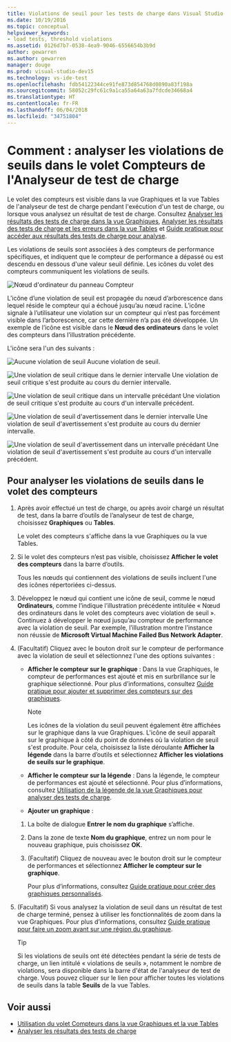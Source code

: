 ```yaml
---
title: Violations de seuil pour les tests de charge dans Visual Studio
ms.date: 10/19/2016
ms.topic: conceptual
helpviewer_keywords:
- load tests, threshold violations
ms.assetid: 0126d7b7-0538-4ea9-9046-6556654b3b9d
author: gewarren
ms.author: gewarren
manager: douge
ms.prod: visual-studio-dev15
ms.technology: vs-ide-test
ms.openlocfilehash: fdb54122344ce91fe873d854768d0890a83f198a
ms.sourcegitcommit: 58052c29fc61c9a1ca55a64a63a7fdcde34668a4
ms.translationtype: HT
ms.contentlocale: fr-FR
ms.lasthandoff: 06/04/2018
ms.locfileid: "34751804"
---
```

# <a name="how-to-analyze-threshold-violations-using-the-counters-panel-in-load-test-analyzer"></a>Comment : analyser les violations de seuils dans le volet Compteurs de l'Analyseur de test de charge

Le volet des compteurs est visible dans la vue Graphiques et la vue Tables de l'analyseur de test de charge pendant l'exécution d'un test de charge, ou lorsque vous analysez un résultat de test de charge. Consultez [Analyser les résultats des tests de charge dans la vue Graphiques](../test/analyze-load-test-results-in-the-graphs-view.md), [Analyser les résultats des tests de charge et les erreurs dans la vue Tables](../test/analyze-load-test-results-and-errors-in-the-tables-view.md) et [Guide pratique pour accéder aux résultats des tests de charge pour analyse](../test/how-to-access-load-test-results-for-analysis.md).

 Les violations de seuils sont associées à des compteurs de performance spécifiques, et indiquent que le compteur de performance a dépassé ou est descendu en dessous d'une valeur seuil définie. Les icônes du volet des compteurs communiquent les violations de seuils.

 ![Nœud d'ordinateur du panneau Compteur](../test/media/ltest_compnode.png)

 L’icône d’une violation de seuil est propagée du nœud d’arborescence dans lequel réside le compteur qui a échoué jusqu’au nœud racine. L’icône signale à l’utilisateur une violation sur un compteur qui n’est pas forcément visible dans l’arborescence, car cette dernière n’a pas été développée. Un exemple de l’icône est visible dans le **Nœud des ordinateurs** dans le volet des compteurs dans l’illustration précédente.

 L'icône sera l'un des suivants :

 ![Aucune violation de seuil](../test/media/icon_ltest_1.gif) Aucune violation de seuil.

 ![Une violation de seuil critique dans le dernier intervalle](../test/media/icon_ltest_2.gif) Une violation de seuil critique s'est produite au cours du dernier intervalle.

 ![Une violation de seuil critique dans un intervalle précédant](../test/media/icon_ltest_3.gif) Une violation de seuil critique s'est produite au cours d'un intervalle précédent.

 ![Une violation de seuil d'avertissement dans le dernier intervalle](../test/media/icon_ltest_4.gif) Une violation de seuil d'avertissement s'est produite au cours du dernier intervalle.

 ![Une violation de seuil d'avertissement dans un intervalle précédant](../test/media/icon_ltest_5.gif) Une violation de seuil d'avertissement s'est produite au cours d'un intervalle précédent.

## <a name="to-analyze-threshold-violations-in-the-counters-panel"></a>Pour analyser les violations de seuils dans le volet des compteurs

1.  Après avoir effectué un test de charge, ou après avoir chargé un résultat de test, dans la barre d’outils de l’analyseur de test de charge, choisissez **Graphiques** ou **Tables**.

     Le volet des compteurs s'affiche dans la vue Graphiques ou la vue Tables.

2.  Si le volet des compteurs n’est pas visible, choisissez **Afficher le volet des compteurs** dans la barre d’outils.

     Tous les nœuds qui contiennent des violations de seuils incluent l'une des icônes répertoriées ci-dessus.

3.  Développez le nœud qui contient une icône de seuil, comme le nœud **Ordinateurs**, comme l’indique l’illustration précédente intitulée « Nœud des ordinateurs dans le volet des compteurs avec violation de seuil ». Continuez à développer le nœud jusqu’au compteur de performance avec la violation de seuil. Par exemple, l’illustration montre l’instance non réussie de **Microsoft Virtual Machine Failed Bus Network Adapter**.

4.  (Facultatif) Cliquez avec le bouton droit sur le compteur de performance avec la violation de seuil et sélectionnez l'une des options suivantes :

    -   **Afficher le compteur sur le graphique** : Dans la vue Graphiques, le compteur de performances est ajouté et mis en surbrillance sur le graphique sélectionné. Pour plus d’informations, consultez [Guide pratique pour ajouter et supprimer des compteurs sur des graphiques](../test/how-to-add-and-delete-counters-on-graphs-in-load-test-results.md).

        > [!NOTE]
        > Les icônes de la violation du seuil peuvent également être affichées sur le graphique dans la vue Graphiques. L'icône de seuil apparaît sur le graphique à côté du point de données où la violation de seuil s'est produite. Pour cela, choisissez la liste déroulante **Afficher la légende** dans la barre d’outils et sélectionnez **Afficher les violations de seuils sur le graphique**.

    -   **Afficher le compteur sur la légende** : Dans la légende, le compteur de performances est ajouté et sélectionné. Pour plus d’informations, consultez [Utilisation de la légende de la vue Graphiques pour analyser des tests de charge](../test/use-the-graphs-view-legend-to-analyze-load-tests.md).

    -   **Ajouter un graphique** :

    1.  La boîte de dialogue **Entrer le nom du graphique** s’affiche.

    2.  Dans la zone de texte **Nom du graphique**, entrez un nom pour le nouveau graphique, puis choisissez **OK**.

    3.  (Facultatif) Cliquez de nouveau avec le bouton droit sur le compteur de performances et sélectionnez **Afficher le compteur sur le graphique**.

         Pour plus d’informations, consultez [Guide pratique pour créer des graphiques personnalisés](../test/how-to-create-custom-graphs-in-load-test-results.md).

5.  (Facultatif) Si vous analysez la violation de seuil dans un résultat de test de charge terminé, pensez à utiliser les fonctionnalités de zoom dans la vue Graphiques. Pour plus d’informations, consultez [Guide pratique pour faire un zoom avant sur une région du graphique](../test/how-to-zoom-in-on-a-region-of-the-graph-in-load-test-results.md).

    > [!TIP]
    > Si les violations de seuils ont été détectées pendant la série de tests de charge, un lien intitulé « violations de seuils », notamment le nombre de violations, sera disponible dans la barre d'état de l'analyseur de test de charge. Vous pouvez cliquer sur le lien pour afficher toutes les violations de seuils dans la table **Seuils** de la vue Tables.

## <a name="see-also"></a>Voir aussi

- [Utilisation du volet Compteurs dans la vue Graphiques et la vue Tables](../test/counters-panel-in-load-test-analyzer.md)
- [Analyser les résultats des tests de charge](../test/analyze-load-test-results-using-the-load-test-analyzer.md)